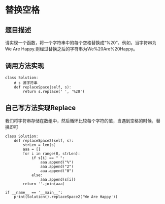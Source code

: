 # 替换空格

## 题目描述

请实现一个函数，将一个字符串中的每个空格替换成“%20”。例如，当字符串为We Are Happy.则经过替换之后的字符串为We%20Are%20Happy。



## 调用方法实现

```
class Solution:
    # s 源字符串
    def replaceSpace(self, s):
        return s.replace(' ', '%20')
```



## 自己写方法实现Replace

我们将字符串存储在数组中，然后循环比较每个字符的值，当遇到空格的时候，替换即可

```
class Solution:
    def replaceSpace2(self, s):
        strLen = len(s)
        aaa = []
        for i in range(0, strLen):
            if s[i] == " ":
                aaa.append("%")
                aaa.append("2")
                aaa.append("0")
            else:
                aaa.append(s[i])
        return ''.join(aaa)

if __name__ == '__main__':
    print(Solution().replaceSpace2('We Are Happy'))
```


